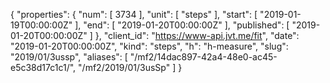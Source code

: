 {
  "properties": {
    "num": [
      3734
    ],
    "unit": [
      "steps"
    ],
    "start": [
      "2019-01-19T00:00:00Z"
    ],
    "end": [
      "2019-01-20T00:00:00Z"
    ],
    "published": [
      "2019-01-20T00:00:00Z"
    ]
  },
  "client_id": "https://www-api.jvt.me/fit",
  "date": "2019-01-20T00:00:00Z",
  "kind": "steps",
  "h": "h-measure",
  "slug": "2019/01/3ussp",
  "aliases": [
    "/mf2/14dac897-42a4-48e0-ac45-e5c38d17c1c1/",
    "/mf2/2019/01/3usSp"
  ]
}
